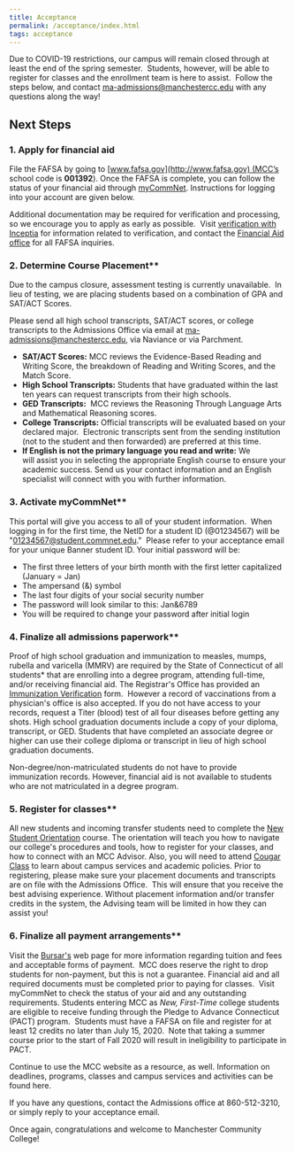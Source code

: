 ```yaml
---
title: Acceptance
permalink: /acceptance/index.html
tags: acceptance
---
```

Due to COVID-19 restrictions, our campus will remain closed through at least the end of the spring semester.  Students, however, will be able to register for classes and the enrollment team is here to assist.  Follow the steps below, and contact [ma-admissions@manchestercc.edu](mailto:ma-admissions@manchestercc.edu) with any questions along the way!

## Next Steps

### 1. Apply for financial aid

File the FAFSA by going to [www.fafsa.gov](http://www.fafsa.gov) (MCC’s school code is **001392**). Once the FAFSA is complete, you can follow the status of your financial aid through [myCommNet](http://my.commnet.edu "myCommNet"). Instructions for logging into your account are given below.

Additional documentation may be required for verification and processing, so we encourage you to apply as early as possible.  Visit [verification with Inceptia](/enrollment/financial-aid/verification/) for information related to verification, and contact the [Financial Aid office](mailto:finaid@manchestercc.edu) for all FAFSA inquiries.

### 2. Determine Course Placement**

Due to the campus closure, assessment testing is currently unavailable.  In lieu of testing, we are placing students based on a combination of GPA and SAT/ACT Scores.

Please send all high school transcripts, SAT/ACT scores, or college transcripts to the Admissions Office via email at [ma-admissions@manchestercc.edu](mailto:ma-admissions@manchestercc.edu), via Naviance or via Parchment.

*   **SAT/ACT Scores:** MCC reviews the Evidence-Based Reading and Writing Score, the breakdown of Reading and Writing Scores, and the Match Score.
*   **High School Transcripts:** Students that have graduated within the last ten years can request transcripts from their high schools.
*   **GED Transcripts:**  MCC reviews the Reasoning Through Language Arts and Mathematical Reasoning scores.
*   **College Transcripts:** Official transcripts will be evaluated based on your declared major.  Electronic transcripts sent from the sending institution (not to the student and then forwarded) are preferred at this time.
*   **If English is not the primary language you read and write:** We will assist you in selecting the appropriate English course to ensure your academic success. Send us your contact information and an English specialist will connect with you with further information.

### 3. Activate myCommNet**

This portal will give you access to all of your student information.  When logging in for the first time, the NetID for a student ID (@01234567) will be "01234567@student.commnet.edu."  Please refer to your acceptance email for your unique Banner student ID. Your initial password will be:

*   The first three letters of your birth month with the first letter capitalized (January = Jan)
*   The ampersand (&) symbol
*   The last four digits of your social security number
*   The password will look similar to this: Jan&6789
*   You will be required to change your password after initial login

### 4. Finalize all admissions paperwork** 

Proof of high school graduation and immunization to measles, mumps, rubella and varicella (MMRV) are required by the State of Connecticut of all students\* that are enrolling into a degree program, attending full-time, and/or receiving financial aid. The Registrar's Office has provided an [Immunization Verification](/static/img/immunization-form.pdf) form.  However a record of vaccinations from a physician's office is also accepted. If you do not have access to your records, request a Titer (blood) test of all four diseases before getting any shots. High school graduation documents include a copy of your diploma, transcript, or GED. Students that have completed an associate degree or higher can use their college diploma or transcript in lieu of high school graduation documents.

Non-degree/non-matriculated students do not have to provide immunization records. However, financial aid is not available to students who are not matriculated in a degree program.

### 5. Register for classes**

All new students and incoming transfer students need to complete the [New Student Orientation](https://www.manchestercc.edu/enrollment/new-student-orientation/) course. The orientation will teach you how to navigate our college's procedures and tools, how to register for your classes, and how to connect with an MCC Advisor. Also, you will need to attend [Cougar Class](/apps/ncc/) to learn about campus services and academic policies. Prior to registering, please make sure your placement documents and transcripts are on file with the Admissions Office.  This will ensure that you receive the best advising experience. Without placement information and/or transfer credits in the system, the Advising team will be limited in how they can assist you!

### 6. Finalize all payment arrangements**

Visit the [Bursar's](https://www.manchestercc.edu/enrollment/paying-for-college/tuition-and-fees/) web page for more information regarding tuition and fees and acceptable forms of payment.  MCC does reserve the right to drop students for non-payment, but this is not a guarantee. Financial aid and all required documents must be completed prior to paying for classes.  Visit myCommNet to check the status of your aid and any outstanding requirements. Students entering MCC as _New, First-Time_ college students are eligible to receive funding through the Pledge to Advance Connecticut (PACT) program.  Students must have a FAFSA on file and register for at least 12 credits no later than July 15, 2020.  Note that taking a summer course prior to the start of Fall 2020 will result in ineligibility to participate in PACT.

Continue to use the MCC website as a resource, as well. Information on deadlines, programs, classes and campus services and activities can be found here.

If you have any questions, contact the Admissions office at 860-512-3210, or simply reply to your acceptance email.

Once again, congratulations and welcome to Manchester Community College!
